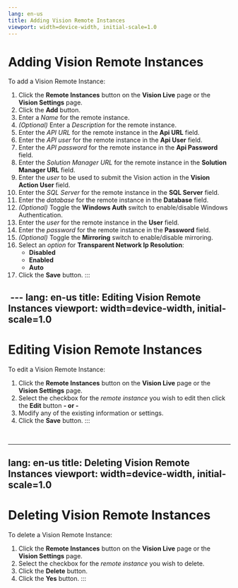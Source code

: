```yaml
---
lang: en-us
title: Adding Vision Remote Instances
viewport: width=device-width, initial-scale=1.0
---
```


#  Adding Vision Remote Instances

To add a Vision Remote Instance:

1.  Click the **Remote Instances** button on the **Vision Live** page or
    the **Vision Settings** page.
2.  Click the **Add** button.
3.  Enter a *Name* for the remote instance.
4.  *(Optional)* Enter a *Description* for the remote
    instance.
5.  Enter the *API URL* for the remote instance in the **Api URL**
    field.
6.  Enter the *API user* for the remote instance in the **Api User**
    field.
7.  Enter the *API password* for the remote instance in the **Api
    Password** field.
8.  Enter the *Solution Manager URL* for the remote instance in the
    **Solution Manager URL** field.
9.  Enter the *user* to be used to submit the Vision action in the
    **Vision Action User** field.
10. Enter the *SQL Server* for the remote instance in the **SQL Server**
    field.
11. Enter the *database* for the remote instance in the **Database**
    field.
12. *(Optional)* Toggle the **Windows Auth** switch to
    enable/disable Windows Authentication.
13. Enter the *user* for the remote instance in the **User** field.
14. Enter the *password* for the remote instance in the **Password**
    field.
15. *(Optional)* Toggle the **Mirroring** switch to
    enable/disable mirroring.
16. Select an *option* for **Transparent Network Ip Resolution**:
    -   **Disabled**
    -   **Enabled**
    -   **Auto**
17. Click the **Save** button.
:::

 ---
lang: en-us
title: Editing Vision Remote Instances
viewport: width=device-width, initial-scale=1.0
---

#  Editing Vision Remote Instances

To edit a Vision Remote Instance:

1.  Click the **Remote Instances** button on the **Vision Live** page or
    the **Vision Settings** page.
2.  Select the checkbox for the *remote instance* you wish to edit then
    click the **Edit** button **- or -**
3.  Modify any of the existing information or settings.
4.  Click the **Save** button.
:::

 

---
lang: en-us
title: Deleting Vision Remote Instances
viewport: width=device-width, initial-scale=1.0
---

#  Deleting Vision Remote Instances

To delete a Vision Remote Instance:

1.  Click the **Remote Instances** button on the **Vision Live** page or
    the **Vision Settings** page.
2.  Select the checkbox for the *remote instance* you wish to delete.
3.  Click the **Delete** button.
4.  Click the **Yes** button.
:::

 


